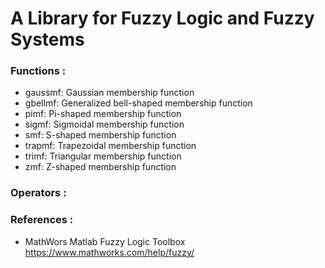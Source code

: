 # A Library for Fuzzy Logic and Fuzzy Systems

### Functions :
  
  - gaussmf:  Gaussian membership function
  - gbellmf:  Generalized bell-shaped membership function
  - pimf:     Pi-shaped membership function
  - sigmf:    Sigmoidal membership function
  - smf:      S-shaped membership function
  - trapmf:   Trapezoidal membership function
  - trimf:    Triangular membership function
  - zmf:      Z-shaped membership function

### Operators :
  

  
### References :

  - MathWors Matlab Fuzzy Logic Toolbox
  https://www.mathworks.com/help/fuzzy/
